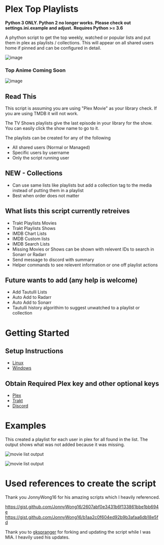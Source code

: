 # Plex Top Playlists
**Python 3 ONLY. Python 2 no longer works.  Please check out settings.ini.example and adjust.**
**Requires Python >= 3.6**

A phython script to get the top weekly, watched or popular lists and put them in plex as playlists / collections. This will appear on all shared users home if pinned and can be configured in detail.

![image](https://i.imgur.com/iVMVl3L.jpeg)

### Top Anime Coming Soon

![image](https://i.imgur.com/YW4Mq8J.jpeg)

## Read This

This script is assuming you are using "Plex Movie" as your library check.  If you are using TMDB it will not work.

The TV Shows playlists give the last episode in your library for the show.  You can easily click the show name to go to it.

The playlists can be created for any of the following
* All shared users (Normal or Managed)
* Specific users by username
* Only the script running user

## NEW - Collections
* Can use same lists like playlists but add a collection tag to the media instead of putting them in a playlist
* Best when order does not matter

## What lists this script currently retreives

* Trakt Playlists Movies
* Trakt Playlists Shows
* IMDB Chart Lists
* IMDB Custom lists
* IMDB Search Lists
* Missing Movies or Shows can be shown with relevent IDs to search in Sonarr or Radarr
* Send message to discord with summary
* Helper commands to see relevent information or one off playlist actions

## Future wants to add (any help is welcome)

* Add Tautulli Lists
* Auto Add to Radarr
* Auto Add to Sonarr
* Tautulli history algorithim to suggest unwatched to a playlist or collection

# Getting Started

## Setup Instructions
* [Linux](https://github.com/pbrink231/plex_top_playlists/wiki/Linux-Setup-and-Update)
* [Windows](https://github.com/pbrink231/plex_top_playlists/wiki/Windows-Setup-and-Update)

## Obtain Required Plex key and other optional keys
* [Plex](https://github.com/pbrink231/plex_top_playlists/wiki/Plex-token)
* [Trakt](https://github.com/pbrink231/plex_top_playlists/wiki/Trakt-token)
* [Discord](https://github.com/pbrink231/plex_top_playlists/wiki/Discord-token)



# Examples

This created a playlist for each user in plex for all found in the list.  The output shows what was not added because it was missing.

![movie list output](https://github.com/pbrink231/plex_top_playlists/wiki/images/Movie-Output-example.PNG)

![movie list output](https://github.com/pbrink231/plex_top_playlists/wiki/images/discord-output.PNG)


# Used references to create the script

Thank you JonnyWong16 for his amazing scripts which I heavily referenced.

https://gist.github.com/JonnyWong16/2607abf0e3431b6f133861bbe1bb694e
https://gist.github.com/JonnyWong16/b1aa2c0f604ed92b9b3afaa6db18e5fd

Thank you to [gkspranger](https://github.com/gkspranger/plex_top_playlists) for forking and updating the script while I was MIA.  I heavily used his updates.


